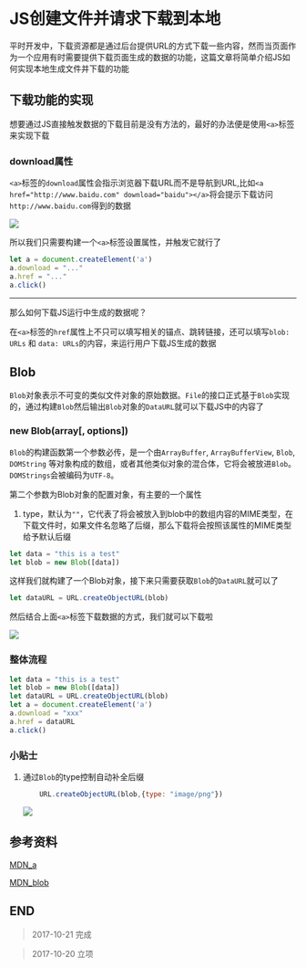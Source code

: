 # JS创建文件并请求下载到本地

平时开发中，下载资源都是通过后台提供URL的方式下载一些内容，然而当页面作为一个应用有时需要提供下载页面生成的数据的功能，这篇文章将简单介绍JS如何实现本地生成文件并下载的功能

## 下载功能的实现

想要通过JS直接触发数据的下载目前是没有方法的，最好的办法便是使用`<a>`标签来实现下载

### download属性

`<a>`标签的`download`属性会指示浏览器下载URL而不是导航到URL,比如`<a href="http://www.baidu.com" download="baidu"></a>`将会提示下载访问`http://www.baidu.com`得到的数据

![](https://blog-cdn.chenxiyuan.fun/17-10-21/89343725.jpg)

所以我们只需要构建一个`<a>`标签设置属性，并触发它就行了

``` javascript
let a = document.createElement('a')
a.download = "..."
a.href = "..."
a.click()
```

---

那么如何下载JS运行中生成的数据呢？

在`<a>`标签的`href`属性上不只可以填写相关的锚点、跳转链接，还可以填写`blob: URLs` 和 `data: URLs`的内容，来运行用户下载JS生成的数据

## Blob

`Blob`对象表示不可变的类似文件对象的原始数据。`File`的接口正式基于`Blob`实现的，通过构建`Blob`然后输出`Blob`对象的`DataURL`就可以下载JS中的内容了

### new Blob(array[, options])

`Blob`的构建函数第一个参数必传，是一个由`ArrayBuffer`, `ArrayBufferView`, `Blob`, `DOMString` 等对象构成的数组，或者其他类似对象的混合体，它将会被放进`Blob`。`DOMStrings`会被编码为`UTF-8`。

第二个参数为Blob对象的配置对象，有主要的一个属性

1.  type，默认为`""`，它代表了将会被放入到blob中的数组内容的MIME类型，在下载文件时，如果文件名忽略了后缀，那么下载将会按照该属性的MIME类型给予默认后缀

``` javascript
let data = "this is a test"
let blob = new Blob([data])
```

这样我们就构建了一个Blob对象，接下来只需要获取`Blob`的`DataURL`就可以了

``` javascript
let dataURL = URL.createObjectURL(blob)
```

然后结合上面`<a>`标签下载数据的方式，我们就可以下载啦

![](https://blog-cdn.chenxiyuan.fun/17-9-27/79506665.jpg)

### 整体流程

``` javascript
let data = "this is a test"
let blob = new Blob([data])
let dataURL = URL.createObjectURL(blob)
let a = document.createElement('a')
a.download = "xxx"
a.href = dataURL
a.click()
```

### 小贴士

1.  通过`Blob`的type控制自动补全后缀

    ``` javascript
        URL.createObjectURL(blob,{type: "image/png"})
    ```
    
    ![](https://blog-cdn.chenxiyuan.fun/17-10-21/46165593.jpg)


## 参考资料

[MDN_a](https://developer.mozilla.org/zh-CN/docs/Web/HTML/Element/a)

[MDN_blob](https://developer.mozilla.org/zh-CN/docs/Web/API/Blob)

## END

> 2017-10-21 完成

> 2017-10-20 立项
